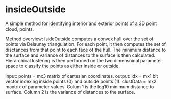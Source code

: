 # insideOutside
A simple method for identifying interior and exterior points of a 3D point cloud, points. 

Method overview:
isideOutside computes a convex hull over the set of points via Delaunay triangulation. 
For each point, it then computes the set of disctances from that point to each face of the hull.
The minimum distance to the surface and variance of distances to the surface is then calculated.
Hierarchical lustering is then performed on the two dimensoinal parameter space to classify the points as either inside or outside.

input: points = mx3 matrix of cartesian coordinates. 
output: idx = mx1 bit vector indexing inside points (0) and outside points (1).
        clustData = mx2 maxtrix of parameter values. 
                    Colum 1 is the log10 minimum distance to surface. 
                    Column 2 is the variance of distances to the surface.

